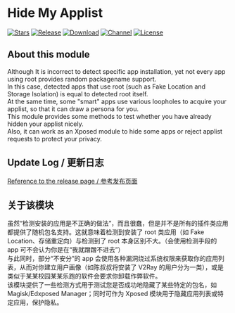 # Hide My Applist
[![Stars](https://img.shields.io/github/stars/Dr-TSNG/Hide-My-Applist?label=Stars)](https://github.com/Dr-TSNG)
[![Release](https://img.shields.io/github/v/release/Dr-TSNG/Hide-My-Applist?label=Release)](https://github.com/Dr-TSNG/Hide-My-Applist/releases/latest)
[![Download](https://img.shields.io/github/downloads/Dr-TSNG/Hide-My-Applist/total)](https://github.com/Dr-TSNG/Hide-My-Applist/releases/latest)
[![Channel](https://img.shields.io/badge/Telegram-Channel-blue.svg?logo=telegram)](https://t.me/HideMyApplist)
[![License](https://img.shields.io/github/license/Dr-TSNG/Hide-My-Applist?label=License)](https://choosealicense.com/licenses/gpl-3.0/)
## About this module  
Although It is incorrect to detect specific app installation, yet not every app using root provides random packagename support.  
In this case, detected apps that use root (such as Fake Location and Storage Isolation) is equal to detected root itself.  
At the same time, some "smart" apps use various loopholes to acquire your applist, so that it can draw a persona for you.  
This module provides some methods to test whether you have already hidden your applist nicely.  
Also, it can work as an Xposed module to hide some apps or reject applist requests to protect your privacy.  
## Update Log / 更新日志
[Reference to the release page / 参考发布页面](https://github.com/Dr-TSNG/Hide-My-Applist/releases)  

## 关于该模块  
虽然“检测安装的应用是不正确的做法”，而且很蠢，但是并不是所有的插件类应用都提供了随机包名支持。这就意味着检测到安装了 root 类应用（如 Fake Location、存储重定向）与检测到了 root 本身区别不大。（会使用检测手段的 app 可不会认为你是在“我就蹭蹭不进去”）  
与此同时，部分“不安分”的 app 会使用各种漏洞绕过系统权限来获取你的应用列表，从而对你建立用户画像（如陈叔叔将安装了 V2Ray 的用户分为一类），或是类似于某某校园某某乐跑的软件会要求你卸载作弊软件。  
该模块提供了一些检测方式用于测试您是否成功地隐藏了某些特定的包名，如 Magisk/Edxposed Manager；同时可作为 Xposed 模块用于隐藏应用列表或特定应用，保护隐私。  
